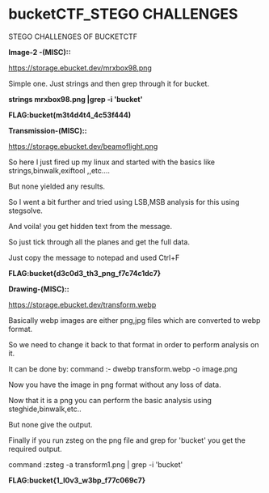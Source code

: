 # bucketCTF_STEGO CHALLENGES
STEGO CHALLENGES OF BUCKETCTF


**Image-2 -(MISC)::**

https://storage.ebucket.dev/mrxbox98.png

Simple one.
Just strings and then grep through it for bucket.

**strings mrxbox98.png |grep -i 'bucket'**

**FLAG:bucket(m3t4d4t4_4c53f444)**

**Transmission-(MISC)::**

https://storage.ebucket.dev/beamoflight.png

So here I just fired up my linux and started with the basics like strings,binwalk,exiftool ,,etc....

But none yielded any results.

So I went a bit further and tried using LSB,MSB analysis for this using stegsolve.

And voila! you get hidden text from the message.

So just tick through all the planes and get the full data.

Just copy the message to notepad and used Ctrl+F 

**FLAG:bucket{d3c0d3_th3_png_f7c74c1dc7}**

**Drawing-(MISC)::**

https://storage.ebucket.dev/transform.webp

Basically webp images are either png,jpg files which are converted to webp format.

So we need to change it back to that format in order to perform analysis on it.

It can be done by: command :- dwebp transform.webp -o image.png

Now you have the image in png format without any loss of data.

Now that it is a png you can perform the basic analysis using steghide,binwalk,etc..

But none give the output.

Finally if you run zsteg on the png file and grep for 'bucket' you get the required output.

command :zsteg -a transform1.png | grep -i 'bucket'

**FLAG:bucket{1_l0v3_w3bp_f77c069c7}**
